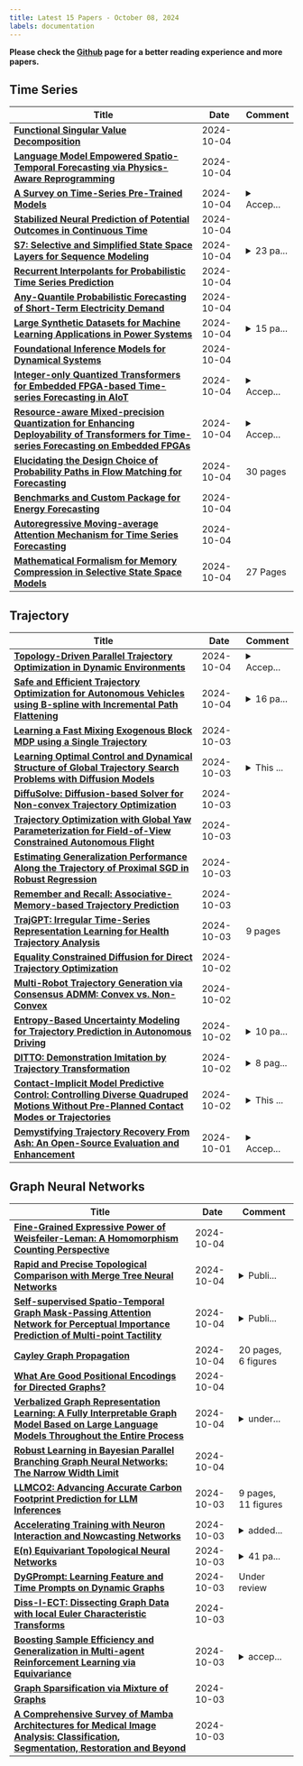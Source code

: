```yaml
---
title: Latest 15 Papers - October 08, 2024
labels: documentation
---
```

**Please check the [Github](https://github.com/zezhishao/MTS_Daily_ArXiv) page for a better reading experience and more papers.**

## Time Series
| **Title** | **Date** | **Comment** |
| --- | --- | --- |
| **[Functional Singular Value Decomposition](http://arxiv.org/abs/2410.03619v1)** | 2024-10-04 |  |
| **[Language Model Empowered Spatio-Temporal Forecasting via Physics-Aware Reprogramming](http://arxiv.org/abs/2408.14505v2)** | 2024-10-04 |  |
| **[A Survey on Time-Series Pre-Trained Models](http://arxiv.org/abs/2305.10716v2)** | 2024-10-04 | <details><summary>Accep...</summary><p>Accepted in the IEEE Transactions on Knowledge and Data Engineering (TKDE)</p></details> |
| **[Stabilized Neural Prediction of Potential Outcomes in Continuous Time](http://arxiv.org/abs/2410.03514v1)** | 2024-10-04 |  |
| **[S7: Selective and Simplified State Space Layers for Sequence Modeling](http://arxiv.org/abs/2410.03464v1)** | 2024-10-04 | <details><summary>23 pa...</summary><p>23 pages, 3 figures, 11 tables. Equal contribution by Taylan Soydan and Nikola Zubi\'c</p></details> |
| **[Recurrent Interpolants for Probabilistic Time Series Prediction](http://arxiv.org/abs/2409.11684v2)** | 2024-10-04 |  |
| **[Any-Quantile Probabilistic Forecasting of Short-Term Electricity Demand](http://arxiv.org/abs/2404.17451v2)** | 2024-10-04 |  |
| **[Large Synthetic Datasets for Machine Learning Applications in Power Systems](http://arxiv.org/abs/2410.03365v1)** | 2024-10-04 | <details><summary>15 pa...</summary><p>15 pages, 8 figures, 2 tables. Dataset available at https://zenodo.org/records/13378476</p></details> |
| **[Foundational Inference Models for Dynamical Systems](http://arxiv.org/abs/2402.07594v2)** | 2024-10-04 |  |
| **[Integer-only Quantized Transformers for Embedded FPGA-based Time-series Forecasting in AIoT](http://arxiv.org/abs/2407.11041v4)** | 2024-10-04 | <details><summary>Accep...</summary><p>Accepted by 2024 IEEE Annual Congress on Artificial Intelligence of Things (IEEE AIoT) and got best paper award. 7 pages, 3 figures, 4 tables</p></details> |
| **[Resource-aware Mixed-precision Quantization for Enhancing Deployability of Transformers for Time-series Forecasting on Embedded FPGAs](http://arxiv.org/abs/2410.03294v1)** | 2024-10-04 | <details><summary>Accep...</summary><p>Accepted by the 21st EAI International Conference on Mobile and Ubiquitous Systems: Computing, Networking and Services (MobiQuitous2024). 20 pages, 8 figures, 6 tables</p></details> |
| **[Elucidating the Design Choice of Probability Paths in Flow Matching for Forecasting](http://arxiv.org/abs/2410.03229v1)** | 2024-10-04 | 30 pages |
| **[Benchmarks and Custom Package for Energy Forecasting](http://arxiv.org/abs/2307.07191v2)** | 2024-10-04 |  |
| **[Autoregressive Moving-average Attention Mechanism for Time Series Forecasting](http://arxiv.org/abs/2410.03159v1)** | 2024-10-04 |  |
| **[Mathematical Formalism for Memory Compression in Selective State Space Models](http://arxiv.org/abs/2410.03158v1)** | 2024-10-04 | 27 Pages |

## Trajectory
| **Title** | **Date** | **Comment** |
| --- | --- | --- |
| **[Topology-Driven Parallel Trajectory Optimization in Dynamic Environments](http://arxiv.org/abs/2401.06021v2)** | 2024-10-04 | <details><summary>Accep...</summary><p>Accepted for publication in IEEE Transactions on Robotics</p></details> |
| **[Safe and Efficient Trajectory Optimization for Autonomous Vehicles using B-spline with Incremental Path Flattening](http://arxiv.org/abs/2311.02957v4)** | 2024-10-04 | <details><summary>16 pa...</summary><p>16 pages, 21 figures, 5 tables, 3 algorithms</p></details> |
| **[Learning a Fast Mixing Exogenous Block MDP using a Single Trajectory](http://arxiv.org/abs/2410.03016v1)** | 2024-10-03 |  |
| **[Learning Optimal Control and Dynamical Structure of Global Trajectory Search Problems with Diffusion Models](http://arxiv.org/abs/2410.02976v1)** | 2024-10-03 | <details><summary>This ...</summary><p>This paper was presented at the AAS/AIAA Astrodynamics Specialist Conference</p></details> |
| **[DiffuSolve: Diffusion-based Solver for Non-convex Trajectory Optimization](http://arxiv.org/abs/2403.05571v4)** | 2024-10-03 |  |
| **[Trajectory Optimization with Global Yaw Parameterization for Field-of-View Constrained Autonomous Flight](http://arxiv.org/abs/2403.17067v2)** | 2024-10-03 |  |
| **[Estimating Generalization Performance Along the Trajectory of Proximal SGD in Robust Regression](http://arxiv.org/abs/2410.02629v1)** | 2024-10-03 |  |
| **[Remember and Recall: Associative-Memory-based Trajectory Prediction](http://arxiv.org/abs/2410.02201v1)** | 2024-10-03 |  |
| **[TrajGPT: Irregular Time-Series Representation Learning for Health Trajectory Analysis](http://arxiv.org/abs/2410.02133v1)** | 2024-10-03 | 9 pages |
| **[Equality Constrained Diffusion for Direct Trajectory Optimization](http://arxiv.org/abs/2410.01939v1)** | 2024-10-02 |  |
| **[Multi-Robot Trajectory Generation via Consensus ADMM: Convex vs. Non-Convex](http://arxiv.org/abs/2410.01728v1)** | 2024-10-02 |  |
| **[Entropy-Based Uncertainty Modeling for Trajectory Prediction in Autonomous Driving](http://arxiv.org/abs/2410.01628v1)** | 2024-10-02 | <details><summary>10 pa...</summary><p>10 pages, 5 figures, submitted to International Conference on Learning Representations (2025)</p></details> |
| **[DITTO: Demonstration Imitation by Trajectory Transformation](http://arxiv.org/abs/2403.15203v2)** | 2024-10-02 | <details><summary>8 pag...</summary><p>8 pages, 4 figures, 3 tables, accepted at IROS 2024</p></details> |
| **[Contact-Implicit Model Predictive Control: Controlling Diverse Quadruped Motions Without Pre-Planned Contact Modes or Trajectories](http://arxiv.org/abs/2312.08961v2)** | 2024-10-02 | <details><summary>This ...</summary><p>This is the accepted version for The International Journal of Robotics Research (2024); published version at https://journals.sagepub.com/doi/10.1177/02783649241273645 / Videos at https://youtu.be/SXD4BJIfyoY</p></details> |
| **[Demystifying Trajectory Recovery From Ash: An Open-Source Evaluation and Enhancement](http://arxiv.org/abs/2409.14645v2)** | 2024-10-01 | <details><summary>Accep...</summary><p>Accepted at the 17th International Conference on Security of Information and Networks (SIN'24). DOI will be added once available</p></details> |

## Graph Neural Networks
| **Title** | **Date** | **Comment** |
| --- | --- | --- |
| **[Fine-Grained Expressive Power of Weisfeiler-Leman: A Homomorphism Counting Perspective](http://arxiv.org/abs/2410.03517v1)** | 2024-10-04 |  |
| **[Rapid and Precise Topological Comparison with Merge Tree Neural Networks](http://arxiv.org/abs/2404.05879v3)** | 2024-10-04 | <details><summary>Publi...</summary><p>Published on IEEE VIS 2024 with Best Paper Award</p></details> |
| **[Self-supervised Spatio-Temporal Graph Mask-Passing Attention Network for Perceptual Importance Prediction of Multi-point Tactility](http://arxiv.org/abs/2410.03434v1)** | 2024-10-04 | <details><summary>Publi...</summary><p>Published as a conference paper at Eurohaptics 2024</p></details> |
| **[Cayley Graph Propagation](http://arxiv.org/abs/2410.03424v1)** | 2024-10-04 | 20 pages, 6 figures |
| **[What Are Good Positional Encodings for Directed Graphs?](http://arxiv.org/abs/2407.20912v2)** | 2024-10-04 |  |
| **[Verbalized Graph Representation Learning: A Fully Interpretable Graph Model Based on Large Language Models Throughout the Entire Process](http://arxiv.org/abs/2410.01457v2)** | 2024-10-04 | <details><summary>under...</summary><p>under review. corresponding author: Zeyu Zhang</p></details> |
| **[Robust Learning in Bayesian Parallel Branching Graph Neural Networks: The Narrow Width Limit](http://arxiv.org/abs/2407.18807v2)** | 2024-10-04 |  |
| **[LLMCO2: Advancing Accurate Carbon Footprint Prediction for LLM Inferences](http://arxiv.org/abs/2410.02950v1)** | 2024-10-03 | 9 pages, 11 figures |
| **[Accelerating Training with Neuron Interaction and Nowcasting Networks](http://arxiv.org/abs/2409.04434v2)** | 2024-10-03 | <details><summary>added...</summary><p>added Llama3-based results and other updates, code is https://github.com/SamsungSAILMontreal/nino</p></details> |
| **[E(n) Equivariant Topological Neural Networks](http://arxiv.org/abs/2405.15429v4)** | 2024-10-03 | <details><summary>41 pa...</summary><p>41 pages, 11 figures, 12 tables</p></details> |
| **[DyGPrompt: Learning Feature and Time Prompts on Dynamic Graphs](http://arxiv.org/abs/2405.13937v6)** | 2024-10-03 | Under review |
| **[Diss-l-ECT: Dissecting Graph Data with local Euler Characteristic Transforms](http://arxiv.org/abs/2410.02622v1)** | 2024-10-03 |  |
| **[Boosting Sample Efficiency and Generalization in Multi-agent Reinforcement Learning via Equivariance](http://arxiv.org/abs/2410.02581v1)** | 2024-10-03 | <details><summary>accep...</summary><p>accepted as a poster at NeurIPS 2024</p></details> |
| **[Graph Sparsification via Mixture of Graphs](http://arxiv.org/abs/2405.14260v2)** | 2024-10-03 |  |
| **[A Comprehensive Survey of Mamba Architectures for Medical Image Analysis: Classification, Segmentation, Restoration and Beyond](http://arxiv.org/abs/2410.02362v1)** | 2024-10-03 |  |

